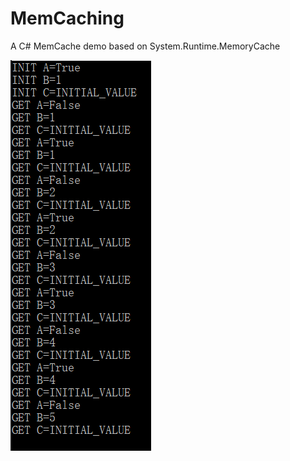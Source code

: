 # MemCaching

A C# MemCache demo based on System.Runtime.MemoryCache

![screenshot](Screenshot/1.png)
